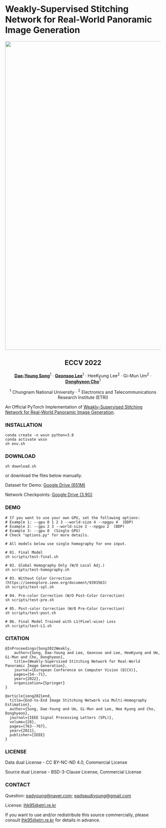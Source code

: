 # Weakly-Supervised Stitching Network for Real-World Panoramic Image Generation
<div style="text-align : center;">
     <img src="assets/teaser.gif" width="1000">
</div>

<h2 align="center">ECCV 2022</h2>
<p align="center">
    <a href="https://eadcat.github.io/"><strong>Dae-Young Song</strong></a><sup>1</sup>
    ·
    <a href="https://www.geonsoo-lee.com/"><strong>Geonsoo Lee</strong></a><sup>1</sup>
    ·
    HeeKyung Lee<sup>2</sup>
    ·
    Gi-Mun Um<sup>2</sup>
    ·
    <a href="https://sites.google.com/view/cnu-cvip"><strong>Donghyeon Cho</strong></a><sup>1</sup>
</p>

<p align="center">
    <sup>1</sup> Chungnam National University
    ·
    <sup>2</sup> Electronics and Telecommunications Research Institute (ETRI)
</p>

An Official PyTorch Implementation of [Weakly-Supervised Stitching Network for Real-World Panoramic Image Generation](https://www.ecva.net/papers/eccv_2022/papers_ECCV/papers/136760052.pdf). 

### INSTALLATION
```
conda create -n wssn python=3.8
conda activate wssn
sh env.sh
```

### DOWNLOAD
```
sh download.sh
```

or download the files below manually.

Dataset for Demo: [Google Drive (651M)](https://drive.google.com/file/d/1p27k77TWjknBYJ62EW97D2Xf_nElNZW3/view?usp=sharing)

Network Checkpoints: [Google Drive (3.9G)](https://drive.google.com/file/d/1AZr8eQa2m3fBkbb9t8MsWt-inbNwVVez/view?usp=sharing)

### DEMO
```
# If you want to use your own GPU, set the following options:
# Example 1: --gpu 0 1 2 3 --world-size 4 --npgpu 4  (DDP)
# Example 2: --gpu 2 3 --world-size 2 --npgpu 2  (DDP)
# Example 3: --gpu 0  (Single GPU)
# Check "options.py" for more details.

# All models below use single homography for one input.

# 01. Final Model
sh scripts/test-final.sh

# 02. Global Homography Only (W/O Local Adj.)
sh scripts/test-homography.sh

# 03. Without Color Correction
(https://ieeexplore.ieee.org/document/9393563)
sh scripts/test-spl.sh

# 04. Pre-color Correction (W/O Post-Color Correction)
sh scripts/test-pre.sh

# 05. Post-color Correction (W/O Pre-Color Correction)
sh scripts/test-post.sh

# 06. Final Model Trained with L1(Pixel-wise) Loss
sh scripts/test-L1.sh
```

### CITATION
```
@InProceedings{Song2022Weakly,
    author={Song, Dae-Young and Lee, Geonsoo and Lee, HeeKyung and Um, Gi-Mun and Cho, Donghyeon},
    title={Weakly-Supervised Stitching Network for Real-World Panoramic Image Generation},
    journal={European Conference on Computer Vision (ECCV)},
    pages={54--71},
    year={2022},
    organization={Springer}
}

@article{song2021end,
  title={End-to-End Image Stitching Network via Multi-Homography Estimation},
  author={Song, Dae-Young and Um, Gi-Mun and Lee, Hee Kyung and Cho, Donghyeon},
  journal={IEEE Signal Processing Letters (SPL)},
  volume={28},
  pages={763--767},
  year={2021},
  publisher={IEEE}
}
```

### LICENSE
Data dual License -  CC BY-NC-ND 4.0, Commercial License

Source dual License - BSD-3-Clause License, Commercial License

### CONTACT
Question: eadyoung@naver.com; eadgaudiyoung@gmail.com

License: lhk95@etri.re.kr

If you want to use and/or redistribute this source commercially, please consult lhk95@etri.re.kr for details in advance.
